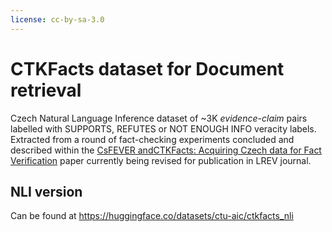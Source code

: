 ```yaml
---
license: cc-by-sa-3.0
---
```


# CTKFacts dataset for Document retrieval

Czech Natural Language Inference dataset of ~3K *evidence*-*claim* pairs labelled with SUPPORTS, REFUTES or NOT ENOUGH INFO veracity labels. Extracted from a round of fact-checking experiments concluded and described within the [CsFEVER andCTKFacts: Acquiring Czech data for Fact Verification](https://arxiv.org/abs/2201.11115) paper currently being revised for publication in LREV journal.

## NLI version
Can be found at https://huggingface.co/datasets/ctu-aic/ctkfacts_nli